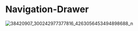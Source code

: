 # Navigation-Drawer
<img src="https://image.ibb.co/buj7dz/38420907_300242977377816_4263056453494898688_n.png" alt="38420907_300242977377816_4263056453494898688_n" border="0">
